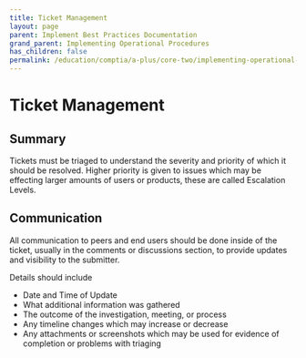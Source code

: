 ```yaml
---
title: Ticket Management
layout: page
parent: Implement Best Practices Documentation
grand_parent: Implementing Operational Procedures
has_children: false
permalink: /education/comptia/a-plus/core-two/implementing-operational-procedures/best-practices/ticket-management/
---
```


# Ticket Management

## Summary

Tickets must be triaged to understand the severity and priority of which it should be resolved. Higher priority is given to issues which may be effecting larger amounts of users or products, these are called Escalation Levels.

## Communication

All communication to peers and end users should be done inside of the ticket, usually in the comments or discussions section, to provide updates and visibility to the submitter. 

Details should include

- Date and Time of Update
- What additional information was gathered
- The outcome of the investigation, meeting, or process
- Any timeline changes which may increase or decrease
- Any attachments or screenshots which may be used for evidence of completion or problems with triaging
